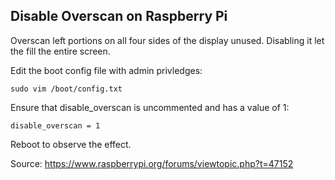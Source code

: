 
## Disable Overscan on Raspberry Pi

Overscan left portions on all four sides of the display unused. Disabling it let the fill the entire screen.

Edit the boot config file with admin privledges: 
```
sudo vim /boot/config.txt
```

Ensure that disable_overscan is uncommented and has a value of 1:
```
disable_overscan = 1
```

Reboot to observe the effect.

Source: https://www.raspberrypi.org/forums/viewtopic.php?t=47152
